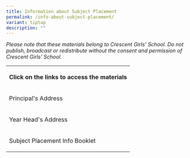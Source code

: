```yaml
---
title: Information about Subject Placement
permalink: /info-about-subject-placement/
variant: tiptap
description: ""
---
```

<p><em>Please note that these materials belong to Crescent Girls’ School. Do not publish, broadcast or redistribute without the consent and permission of Crescent Girls’ School.</em>
</p>
<table style="minWidth: 25px">
<colgroup>
<col>
</colgroup>
<tbody>
<tr>
<th rowspan="1" colspan="1">
<p>Click on the links to access the materials</p>
</th>
</tr>
<tr>
<td rowspan="1" colspan="1">
<p>Principal's Address</p>
</td>
</tr>
<tr>
<td rowspan="1" colspan="1">
<p>Year Head's Address</p>
</td>
</tr>
<tr>
<td rowspan="1" colspan="1">
<p>Subject Placement Info Booklet</p>
</td>
</tr>
</tbody>
</table>
<p></p>